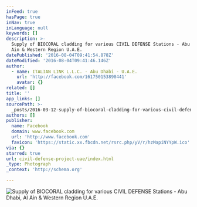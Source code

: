 ```yaml
---
inFeed: true
hasPage: true
inNav: true
inLanguage: null
keywords: []
description: >-
  Supply of BIOCORAL cladding for various CIVIL DEFENSE Stations - Abu Dhabi, Al
  Ain & Western Region U.A.E.
datePublished: '2016-08-04T09:41:54.878Z'
dateModified: '2016-08-04T09:41:46.146Z'
author:
  - name: ITALIAN LINK L.L.C. - Abu Dhabi - U.A.E.
    url: 'http://facebook.com/161750153890441'
    avatar: {}
related: []
title: ''
app_links: []
sourcePath: >-
  _posts/2016-03-12-supply-of-biocoral-cladding-for-various-civil-defense-statio.md
authors: []
publisher:
  name: Facebook
  domain: www.facebook.com
  url: 'http://www.facebook.com'
  favicon: 'https://static.xx.fbcdn.net/rsrc.php/yV/r/hzMapiNYYpW.ico'
via: {}
starred: true
url: civil-defense-project-uae/index.html
_type: Photograph
_context: 'http://schema.org'

---
```

![Supply of BIOCORAL cladding for various CIVIL DEFENSE Stations - Abu Dhabi&comma; Al Ain & Western Region U&period;A&period;E&period;](https://scontent.xx.fbcdn.net/hphotos-frc3/t31.0-8/s720x720/1072395_539636549435131_174595670_o.jpg)